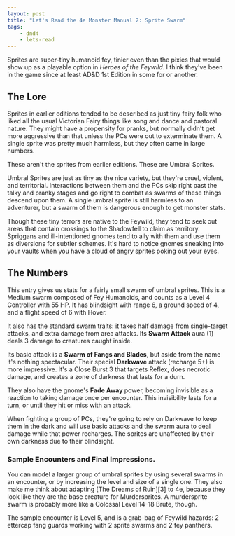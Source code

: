 ```yaml
---
layout: post
title: "Let's Read the 4e Monster Manual 2: Sprite Swarm"
tags:
    - dnd4
    - lets-read
---
```


Sprites are super-tiny humanoid fey, tinier even than the pixies that would show
up as a playable option in _Heroes of the Feywild_. I think they've been in the
game since at least AD&D 1st Edition in some for or another.

## The Lore

Sprites in earlier editions tended to be described as just tiny fairy folk who
liked all the usual Victorian Fairy things like song and dance and pastoral
nature. They might have a propensity for pranks, but normally didn't get more
aggressive than that unless the PCs were out to exterminate them. A single
sprite was pretty much harmless, but they often came in large numbers.

These aren't the sprites from earlier editions. These are Umbral Sprites.

Umbral Sprites are just as tiny as the nice variety, but they're cruel,
violent, and territorial. Interactions between them and the PCs skip right past
the talky and pranky stages and go right to combat as swarms of these things
descend upon them. A single umbral sprite is still harmless to an adventurer,
but a swarm of them is dangerous enough to get monster stats.

Though these tiny terrors are native to the Feywild, they tend to seek out areas
that contain crossings to the Shadowfell to claim as territory. Spriggans and
ill-intentioned gnomes tend to ally with them and use them as diversions for
subtler schemes. It's hard to notice gnomes sneaking into your vaults when you
have a cloud of angry sprites poking out your eyes.

## The Numbers

This entry gives us stats for a fairly small swarm of umbral sprites. This is a
Medium swarm composed of Fey Humanoids, and counts as a Level 4 Controller with
55 HP. It has blindsight with range 6, a ground speed of 4, and a flight speed
of 6 with Hover.

It also has the standard swarm traits: it takes half damage from single-target
attacks, and extra damage from area attacks. Its **Swarm Attack** aura (1) deals
3 damage to creatures caught inside.

Its basic attack is a **Swarm of Fangs and Blades**, but aside from the name
it's nothing spectacular. Their special **Darkwave** attack (recharge 5+) is
more impressive. It's a Close Burst 3 that targets Reflex, does necrotic damage,
and creates a zone of darkness that lasts for a durn.

They also have the gnome's **Fade Away** power, becoming invisible as a reaction
to taking damage once per encounter. This invisibility lasts for a turn, or
until they hit or miss with an attack.

When fighting a group of PCs, they're going to rely on Darkwave to keep them in
the dark and will use basic attacks and the swarm aura to deal damage while that
power recharges. The sprites are unaffected by their own darkness due to their
blindsight.

### Sample Encounters and Final Impressions.

You can model a larger group of umbral sprites by using several swarms in an
encounter, or by increasing the level and size of a single one. They also make
me think about adapting [The Dreams of Ruin][3] to 4e, because they look like
they are the base creature for Murdersprites. A murdersprite swarm is probably
more like a Colossal Level 14-18 Brute, though.

The sample encounter is Level 5, and is a grab-bag of Feywild hazards: 2
ettercap fang guards working with 2 sprite swarms and 2 fey panthers.

[2]: https://www.drivethrurpg.com/product/152691/The-Dreams-of-Ruin
